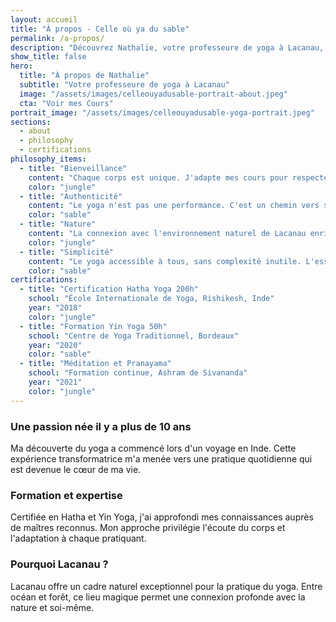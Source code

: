 ```yaml
---
layout: accueil
title: "À propos - Celle où ya du sable"
permalink: /a-propos/
description: "Découvrez Nathalie, votre professeure de yoga à Lacanau, et son approche unique du Hatha et Yin Yoga."
show_title: false
hero:
  title: "À propos de Nathalie"
  subtitle: "Votre professeure de yoga à Lacanau"
  image: "/assets/images/celleouyadusable-portrait-about.jpeg"
  cta: "Voir mes Cours"
portrait_image: "/assets/images/celleouyadusable-yoga-portrait.jpeg"
sections:
  - about
  - philosophy
  - certifications
philosophy_items:
  - title: "Bienveillance"
    content: "Chaque corps est unique. J'adapte mes cours pour respecter vos limites et vous accompagner dans votre progression personnelle."
    color: "jungle"
  - title: "Authenticité"
    content: "Le yoga n'est pas une performance. C'est un chemin vers soi-même, dans l'acceptation et la découverte de ses propres capacités."
    color: "sable"
  - title: "Nature"
    content: "La connexion avec l'environnement naturel de Lacanau enrichit la pratique et favorise un ancrage profond."
    color: "jungle"
  - title: "Simplicité"
    content: "Le yoga accessible à tous, sans complexité inutile. L'essentiel réside dans la présence et la respiration consciente."
    color: "sable"
certifications:
  - title: "Certification Hatha Yoga 200h"
    school: "École Internationale de Yoga, Rishikesh, Inde"
    year: "2018"
    color: "jungle"
  - title: "Formation Yin Yoga 50h"
    school: "Centre de Yoga Traditionnel, Bordeaux"
    year: "2020"
    color: "sable"
  - title: "Méditation et Pranayama"
    school: "Formation continue, Ashram de Sivananda"
    year: "2021"
    color: "jungle"
---
```




### Une passion née il y a plus de 10 ans

Ma découverte du yoga a commencé lors d'un voyage en Inde. Cette expérience transformatrice m'a menée vers une pratique quotidienne qui est devenue le cœur de ma vie.

### Formation et expertise

Certifiée en Hatha et Yin Yoga, j'ai approfondi mes connaissances auprès de maîtres reconnus. Mon approche privilégie l'écoute du corps et l'adaptation à chaque pratiquant.

### Pourquoi Lacanau ?

Lacanau offre un cadre naturel exceptionnel pour la pratique du yoga. Entre océan et forêt, ce lieu magique permet une connexion profonde avec la nature et soi-même.
